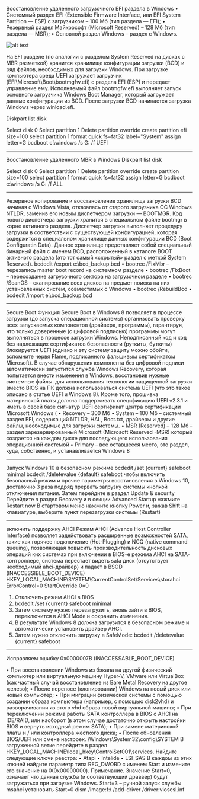 Восстановление удаленного загрузочного EFI раздела в Windows
•	Системный раздел EFI (Extensible Firmware Interface, или EFI System Partition — ESP) с загрузчиком – 100 Мб (тип раздела — EFI);
•	Резервный раздел Майкрософт (Microsoft Reserved) – 128 Мб (тип раздела — MSR);
•	Основной раздел Windows – раздел с Windows.
 
![alt text](https://winitpro.ru/wp-content/uploads/2015/06/default-uefi-disk-partitions.jpg)

На EFI разделе (по аналогии с разделом System Reserved на дисках с MBR разметкой) хранится хранилище конфигурации загрузки (BCD) и ряд файлов, необходимых для загрузки Windows. При загрузке компьютера среда UEFI загружает загрузчик (EFI\Microsoft\Boot\bootmgfw.efi) с раздела EFI (ESP) и передает управление ему. Исполняемый файл bootmgfw.efi выполняет запуск основного загрузчика Windows Boot Manager, который загружает данные конфигурации из BCD. После загрузки BCD начинается загрузка Windows через winload.efi.

Diskpart
list disk
 
Select disk 0
Select partition 1
Delete partition override
create partition efi size=100
select partition 1
format quick fs=fat32 label="System"
assign letter=G
bcdboot c:\windows /s G: /f UEFI
************
Восстановление удаленного MBR в Windows
Diskpart
list disk

Select disk 0
Select partition 1
Delete partition override
create partition size=100
select partition 1
format quick fs=fat32 
assign letter=G
bcdboot c:\windows /s G: /f ALL
*************
Резервное копирование и восстановление хранилища загрузки BCD
начиная с Windows Vista, отказалась от старого загрузчика ОС Windows NTLDR, заменив его новым диспетчером загрузки — BOOTMGR. Код нового диспетчера загрузки хранится в специальном файле bootmgr в корне активного раздела. Диспетчер загрузки выполняет процедуру загрузки в соответствии с существующей конфигурацией, которая содержится в специальном хранилище данных конфигурации BCD (Boot Configuratin Data). Данное хранилище представляет собой специальный бинарный файл с именем BCD, расположенный в каталоге BOOT активного раздела (это тот самый «скрытый» раздел с меткой System Reserved).
bcdedit /export e:\bcd_backup.bcd
•	 bootrec /FixMbr – перезапись master boot record на системном разделе
•	 bootrec /FixBoot – пересоздание загрузочного сектора на загрузочном разделе
•	 bootrec /ScanOS – сканирование всех дисков на предмет поиска на них установленных систем, совместимых с Windows
•	bootrec /RebuildBcd
•	bcdedit /import e:\bcd_backup.bcd
*************
Secure Boot
Функция Secure Boot в Windows 8 позволяет в процессе загрузки (до запуска операционной системы) организовать проверку всех запускаемых компонентов (драйвера, программы), гарантируя, что только доверенные (с цифровой подписью) программы могут выполняться в процессе загрузки Windows. Неподписанный код и код без надлежащих сертификатов безопасности (руткиты, буткиты) блокируется UEFI (однако и эту систему защиту можно обойти, вспомните червя Flame, подписанного фальшивым сертификатом Microsoft). В случае обнаружения компонента без цифровой подписи автоматически запустится служба Windows Recovery, которая попытается внести изменения в Windows, восстановив нужные системные файлы.
для использования технологии защищенной загрузки вместо BIOS на ПК должна использоваться система UEFI (что это такое описано в статье UEFI и Windows 8). Кроме того, прошивка материнской платы должна поддерживать спецификацию UEFI v2.3.1 и иметь в своей базе сигнатур UEFI сертификат центра сертификации Microsoft Windows (
•	Recovery – 300 Мб
•	System – 100 Мб – системный раздел EFI, содержащий NTLDR, HAL, Boot.txt, драйверы и другие файлы, необходимые для загрузки системы.
•	MSR (Reserved) – 128 Мб – раздел зарезервированный Microsoft (Microsoft Reserved -MSR) который создается на каждом диске для последующего использования операционной системой
•	Primary – все оставшееся место, это раздел, куда, собственно, и устанавливается Windows 8
*************
Запуск Windows 10 в безопасном режиме
bcdedit /set {current} safeboot minimal
bcdedit /deletevalue {default} safeboot
чтобы включить безопасный режим и прочие параметры восстановления в Windows 10, достаточно 3 раза подряд прервать загрузку системы кнопкой отключения питания.
Затем перейдите в раздел Update & security Перейдите в раздел Recovery и в секции Advanced Startup нажмите Restart now
В стартовом меню нажмите кнопку Power и, зажав Shift на клавиатуре, выберите пункт перезагрузки системы (Restart)
*************
включить поддержку AHCI
Режим AHCI (Advance Host Controller Interface) позволяет задействовать расширенные возможностей SATA, такие как горячее подключение (Hot-Plugging) и NCQ (native command queuing), позволяющая повысить производительность дисковых операций 
ких системах при включении в BIOS-е режима AHCI на SATA-контроллере, система перестает видеть sata диск (отсутствует необходимый ahci-драйвер) и падает в BSOD (INACCESSIBLE_BOOT_DEVICE) HKEY_LOCAL_MACHINE\SYSTEM\CurrentControlSet\Services\storahci\
ErrorControl=0
StartOverride 0=0

1.	Отключить режим AHCI в BIOS
2.	bcdedit /set {current} safeboot minimal
3.	Затем систему нужно перезагрузить, вновь зайти в BIOS, переключится в AHCI Mode и сохранить изменения.
4.	В результате Windows 8 должна загрузится в безопасном режиме и автоматически установить драйвер AHCI.
5.	Затем нужно отключить загрузку в SafeMode:
bcdedit /deletevalue {current} safeboot
*************
Исправляем ошибку 0x0000007B (INACCESSABLE_BOOT_DEVICE)

•	При восстановлении Windows из бэкапа на другой физический компьютер или виртуальную машину Hyper-V, VMware или VirtualBox (как частный случай восстановление из Bare Metal Recovery на другое железо);
•	После переносе (клонировании) Windows на новый диск или новый компьютер;
•	При миграции физической системы с помощью создании образа компьютера (например, с помощью disk2vhd) и разворачивании из этого vhd образа новой виртуальной машины;
•	При переключении режима работы SATA контроллера в BIOS с AHCI на IDE/RAID, или наоборот (в этом случае достаточно открыть настройки BIOS и вернуть исходный режим SATA);
•	При замене материнской платы и / или контроллера жесткого диска;
•	После обновления BIOS/UEFI или смене настроек.
\Windows\System32\config\SYSTEM
В загруженной ветке перейдите в раздел HKEY_LOCAL_MACHINE\local_hkey\ControlSet001\services\.
Найдите следующие ключи реестра:
•	Atapi
•	Intelide
•	LSI_SAS
В каждом из этих ключей найдите параметр типа REG_DWORD с именем Start и измените его значение на 0(0x00000000).
Примечание. Значение Start=0, означает что данная служба (и соответвующий драввер) будут загружаться при загрузке Windows. Start=3 – ручной запуск службы
msahci установить Start=0
dism /image:f:\ /add-driver /driver:vioscsi.inf
